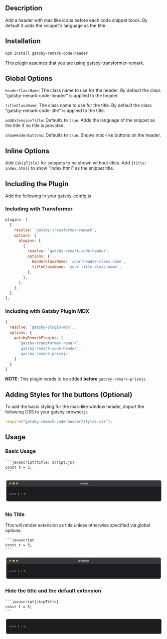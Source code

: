 ## Description

Add a header with mac like icons before each code snippet block. By default it adds the snippet's language as the title.

## Installation

```bash
npm install gatsby-remark-code-header
```

This plugin assumes that you are using [gatsby-transformer-remark](https://www.gatsbyjs.org/packages/gatsby-transformer-remark/).

## Global Options

`headerClassName`: The class name to use for the header. By default the class "gatsby-remark-code-header" is applied to the header.

`titleClassName`: The class name to use for the title. By default the class "gatsby-remark-code-title" is applied to the title.

`addExtensionTitle`: Defaults to `true`. Adds the language of the snippet as the title if no title is provided.

`showHeaderButtons`: Defaults to `true`. Shows mac-like buttons on the header.

## Inline Options

Add `{skipTitle}` for snippets to be shown without titles.
Add `{title: index.html}` to show "index.html" as the snippet title.

## Including the Plugin

Add the following in your gatsby-config.js

### Including with Transformer

```js
plugins: [
  {
    resolve: `gatsby-transformer-remark`,
    options: {
      plugins: [
        {
          resolve: `gatsby-remark-code-header`,
          options: {
            headerClassName: `your-header-class-name`,
            titleClassName: `your-title-class-name`,
          },
        },
      ],
    },
  },
];
```

### Including with Gatsby Plugin MDX

```js
{
  resolve: `gatsby-plugin-mdx`,
  options: {
    gatsbyRemarkPlugins: [
      `gatsby-transformer-remark`,
      `gatsby-remark-code-header`,
      `gatsby-remark-prismjs`
    ]
  }
}
```

**NOTE**: This plugin needs to be added **before** `gatsby-remark-prismjs`.

## Adding Styles for the buttons (Optional)

To add the basic styling for the mac-like window header, import the following CSS to your gatsby-browser.js

```js
require("gatsby-remark-code-header/styles.css");
```

## Usage

### Basic Usage

````
```javascript{title: script.js}
const t = 5;
```
````

![Basic Header Example](./images/title.png)

### No Title

This will render extension as title unless otherwise specified via global options.

````
```javascript
const t = 5;
```
````

![Default Title Example](./images/default.png)

### Hide the title and the default extension

````
```javascript{skipTitle}
const t = 5;
```
````

![No Header Example](./images/skip-title.png)

